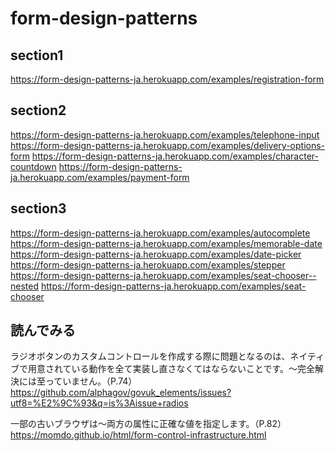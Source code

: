 # form-design-patterns

## section1
https://form-design-patterns-ja.herokuapp.com/examples/registration-form

## section2
https://form-design-patterns-ja.herokuapp.com/examples/telephone-input
https://form-design-patterns-ja.herokuapp.com/examples/delivery-options-form
https://form-design-patterns-ja.herokuapp.com/examples/character-countdown
https://form-design-patterns-ja.herokuapp.com/examples/payment-form

## section3
https://form-design-patterns-ja.herokuapp.com/examples/autocomplete
https://form-design-patterns-ja.herokuapp.com/examples/memorable-date
https://form-design-patterns-ja.herokuapp.com/examples/date-picker
https://form-design-patterns-ja.herokuapp.com/examples/stepper
https://form-design-patterns-ja.herokuapp.com/examples/seat-chooser--nested
https://form-design-patterns-ja.herokuapp.com/examples/seat-chooser

## 読んでみる
ラジオボタンのカスタムコントロールを作成する際に問題となるのは、ネイティブで用意されている動作を全て実装し直さなくてはならないことです。～完全解決には至っていません。（P.74）
https://github.com/alphagov/govuk_elements/issues?utf8=%E2%9C%93&q=is%3Aissue+radios

一部の古いブラウザは～両方の属性に正確な値を指定します。（P.82）
https://momdo.github.io/html/form-control-infrastructure.html